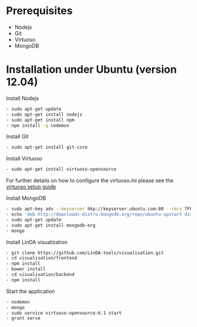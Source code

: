 Prerequisites
=============

- Nodejs
- Git
- Virtuoso
- MongoDB

Installation under Ubuntu (version 12.04)
=======================================

Install Nodejs
```sh
- sudo apt-get update
- sudo apt-get install nodejs
- sudo apt-get install npm
- npm install -g nodemon
```
Install Git
```sh
- sudo apt-get install git-core
```
Install Virtuoso
```sh
- sudo apt-get install virtuoso-opensource
```
For further details on how to configure the virtuoso.ini please see the [virtuoso setup guide](http://virtuoso.openlinksw.com/dataspace/doc/dav/wiki/Main/VOSUbuntuNotes)  

Install MongoDB 
```sh
- sudo apt-key adv --keyserver hkp://keyserver.ubuntu.com:80 --recv 7F0CEB10
- echo 'deb http://downloads-distro.mongodb.org/repo/ubuntu-upstart dist 10gen' | sudo tee /etc/apt/sources.list.d/mongodb.list
- sudo apt-get update
- sudo apt-get install mongodb-org
- mongo
```

Install LinDA visualization
```sh
- git clone https://github.com/LinDA-tools/visualisation.git
- cd visualisation/frontend
- npm install 
- bower install
- cd visualisation/backend
- npm install
```

Start the application
```sh
- nodemon
- mongo
- sudo service virtuoso-opensource-6.1 start
- grunt serve
```
